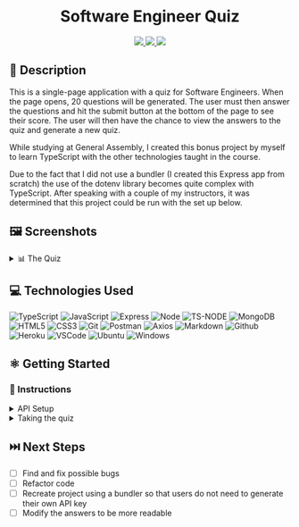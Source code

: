 # <h1 align="center">Software Engineer Quiz</h1>

<div align="center">
 <a href="https://nickldimartino.github.io/portfolio/" target="_blank">
      <img src="https://img.shields.io/badge/My%20Portfolio-16a34a">
 </a>
 <a href="https://www.linkedin.com/in/nicholas-dimartino/" target="_blank">
      <img src="https://img.shields.io/badge/-linkedin.com/in/nicholasdimartino-blue?style=flat&logo=Linkedin&logoColor=white">
 </a> 
 <a href="mailto:nick.l.dimartino@gmail.com" target="_blank">
    <img src="https://img.shields.io/badge/-nick.l.dimartino@gmail.com-c14438?style=flat&logo=Gmail&logoColor=white">
 </a>
</div>

## 📝 Description
This is a single-page application with a quiz for Software Engineers.  When the page opens, 20 questions will be generated.  The user must then answer the questions and hit the submit button at the bottom of the page to see their score.  The user will then have the chance to view the answers to the quiz and generate a new quiz.

While studying at General Assembly, I created this bonus project by myself to learn TypeScript with the other technologies taught in the course.

Due to the fact that I did not use a bundler (I created this Express app from scratch) the use of the dotenv library becomes quite complex with TypeScript.  After speaking with a couple of my instructors, it was determined that this project could be run with the set up below.

## 🖼️ Screenshots

<details>
 <summary> 📊 The Quiz</summary>
 
 | Description | Screenshot |
 |------------ | ------------|
 | <h3 align="center">Top of the Page</h3> | <img src="imgs/quiz-app-front-page.png" width="500">
 | <h3 align="center">Finished Quiz</h3> | <img src="imgs/quiz-app-solutions.png" width="500">
 
</details>

## 💻 Technologies Used
![TypeScript](https://img.shields.io/badge/TypeScript-007ACC?style=for-the-badge&logo=typescript&logoColor=white)
![JavaScript](https://img.shields.io/badge/JavaScript-323330?style=for-the-badge&logo=javascript&logoColor=F7DF1E)
![Express](https://img.shields.io/badge/Express%20js-000000?style=for-the-badge&logo=express&logoColor=white)
![Node](https://img.shields.io/badge/Node%20js-339933?style=for-the-badge&logo=nodedotjs&logoColor=white)
![TS-NODE](https://img.shields.io/badge/ts--node-3178C6?style=for-the-badge&logo=ts-node&logoColor=white)
![MongoDB](https://img.shields.io/badge/MongoDB-4EA94B?style=for-the-badge&logo=mongodb&logoColor=white)
![HTML5](https://img.shields.io/badge/HTML5-E34F26?style=for-the-badge&logo=html5&logoColor=white)
![CSS3](https://img.shields.io/badge/CSS3-1572B6?style=for-the-badge&logo=css3&logoColor=white)
![Git](https://img.shields.io/badge/GIT-E44C30?style=for-the-badge&logo=git&logoColor=white)
![Postman](https://img.shields.io/badge/Postman-FF6C37?style=for-the-badge&logo=Postman&logoColor=white)
![Axios](https://img.shields.io/badge/axios-671ddf?&style=for-the-badge&logo=axios&logoColor=white)
![Markdown](https://img.shields.io/badge/Markdown-000000?style=for-the-badge&logo=markdown&logoColor=white)
![Github](https://img.shields.io/badge/GitHub-100000?style=for-the-badge&logo=github&logoColor=white)
![Heroku](https://img.shields.io/badge/Heroku-430098?style=for-the-badge&logo=heroku&logoColor=white)
![VSCode](https://img.shields.io/badge/VSCode-0078D4?style=for-the-badge&logo=visual%20studio%20code&logoColor=white)
![Ubuntu](https://img.shields.io/badge/Ubuntu-E95420?style=for-the-badge&logo=ubuntu&logoColor=white)
![Windows](https://img.shields.io/badge/Windows-0078D6?style=for-the-badge&logo=windows&logoColor=white)

## ⚛️ Getting Started
### 📲 Instructions
<details>
<summary>API Setup</summary>

1. Navigate to the website https://quizapi.io/ and generate your own API key.
 
2. In the terminal, before running the server, enter the command 'export QUIZ_API_KEY=[YOUR API KEY]'.
 
3. Then, start the server as usual.
</details>
<details>
<summary>Taking the quiz</summary>

1. The API will generate 20 questions.
 
2. Answer each question by clicking one of the boxes.
 
3. Submit the quiz at the end the see your scores and the answers.

4. Select "New Quiz" to take another quiz.
</details>

## ⏭️ Next Steps

- [ ] Find and fix possible bugs
- [ ] Refactor code
- [ ] Recreate project using a bundler so that users do not need to generate their own API key
- [ ] Modify the answers to be more readable